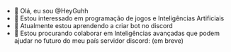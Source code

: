 - 👋 Olá, eu sou @HeyGuhh
- 👀 Estou interessado em programação de jogos e Inteligências Artificiais
- 🌱 Atualmente estou aprendendo a criar bot no discord
- 💞️ Estou procurando colaborar em Inteligências avançadas que podem ajudar no futuro do meu país
servidor discord: (em breve)

<!---
GUGTs-Guhh/GUGTs-Guhh is a ✨ special ✨ repository because its `README.md` (this file) appears on your GitHub profile.
You can click the Preview link to take a look at your changes.
--->
